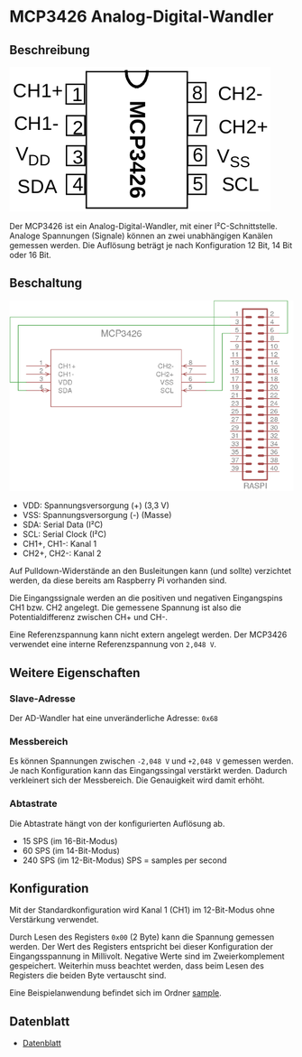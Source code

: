 # MCP3426 Analog-Digital-Wandler

## Beschreibung

![MCP3426](doc/mcp3426_pinout.png)

Der MCP3426 ist ein Analog-Digital-Wandler, mit einer I²C-Schnittstelle. Analoge Spannungen (Signale) können an zwei unabhängigen Kanälen gemessen werden. Die Auflösung beträgt je nach Konfiguration 12 Bit, 14 Bit oder 16 Bit.

## Beschaltung

![Schaltung](doc/mcp3426_grundschaltung.png)

- VDD: Spannungsversorgung (+) (3,3 V)
- VSS: Spannungsversorgung (-) (Masse)
- SDA: Serial Data (I²C)
- SCL: Serial Clock (I²C)
- CH1+, CH1-: Kanal 1
- CH2+, CH2-: Kanal 2

Auf Pulldown-Widerstände an den Busleitungen kann (und sollte) verzichtet werden, da diese bereits am Raspberry Pi vorhanden sind.

Die Eingangssignale werden an die positiven und negativen Eingangspins CH1 bzw. CH2
angelegt. Die gemessene Spannung ist also die Potentialdifferenz
zwischen CH+ und CH-.

Eine Referenzspannung kann nicht extern angelegt werden. Der MCP3426 verwendet eine interne Referenzspannung von `2,048 V`.

## Weitere Eigenschaften

### Slave-Adresse
Der AD-Wandler hat eine unveränderliche Adresse: `0x68`

### Messbereich
Es können Spannungen zwischen `-2,048 V` und `+2,048 V` gemessen werden. Je nach Konfiguration kann das Eingangssingal verstärkt werden. Dadurch verkleinert sich der Messbereich. Die Genauigkeit wird damit erhöht.

### Abtastrate
Die Abtastrate hängt von der konfigurierten Auflösung ab.
* 15 SPS (im 16-Bit-Modus)
* 60 SPS (im 14-Bit-Modus)
* 240 SPS (im 12-Bit-Modus)
SPS = samples per second

## Konfiguration

Mit der Standardkonfiguration wird Kanal 1 (CH1) im 12-Bit-Modus ohne Verstärkung verwendet. 

Durch Lesen des Registers `0x00` (2 Byte) kann die Spannung gemessen werden. Der Wert des Registers entspricht bei dieser Konfiguration der Eingangsspannung in Millivolt. Negative Werte sind im Zweierkomplement gespeichert. Weiterhin muss beachtet werden, dass beim Lesen des Registers die beiden Byte vertauscht sind.

Eine Beispielanwendung befindet sich im Ordner [sample](sample).

## Datenblatt

- [Datenblatt](doc/mcp3426_datasheet.pdf)
